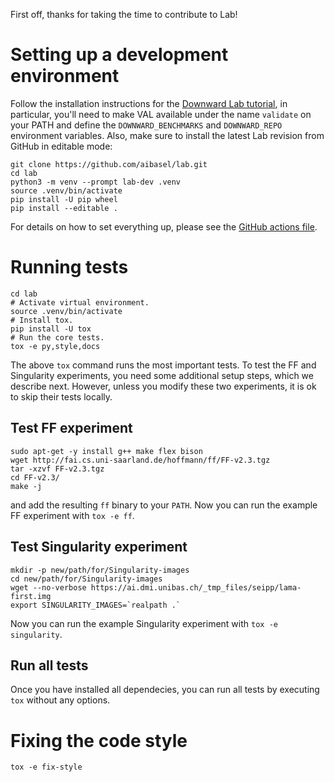 First off, thanks for taking the time to contribute to Lab!

# Setting up a development environment

Follow the installation instructions for the [Downward Lab
tutorial](https://lab.readthedocs.io/en/latest/downward.tutorial.html), in
particular, you'll need to make VAL available under the name `validate` on
your PATH and define the `DOWNWARD_BENCHMARKS` and `DOWNWARD_REPO`
environment variables. Also, make sure to install the latest Lab revision
from GitHub in editable mode:

    git clone https://github.com/aibasel/lab.git
    cd lab
    python3 -m venv --prompt lab-dev .venv
    source .venv/bin/activate
    pip install -U pip wheel
    pip install --editable .

For details on how to set everything up, please see the [GitHub actions
file](.github/workflows/ubuntu.yml).

# Running tests

    cd lab
    # Activate virtual environment.
    source .venv/bin/activate
    # Install tox.
    pip install -U tox
    # Run the core tests.
    tox -e py,style,docs

The above `tox` command runs the most important tests. To test the FF and
Singularity experiments, you need some additional setup steps, which we
describe next. However, unless you modify these two experiments, it is ok
to skip their tests locally.

## Test FF experiment

    sudo apt-get -y install g++ make flex bison
    wget http://fai.cs.uni-saarland.de/hoffmann/ff/FF-v2.3.tgz
    tar -xzvf FF-v2.3.tgz
    cd FF-v2.3/
    make -j

and add the resulting `ff` binary to your `PATH`. Now you can run the example FF experiment with `tox -e ff`.

## Test Singularity experiment

    mkdir -p new/path/for/Singularity-images
    cd new/path/for/Singularity-images
    wget --no-verbose https://ai.dmi.unibas.ch/_tmp_files/seipp/lama-first.img
    export SINGULARITY_IMAGES=`realpath .`

Now you can run the example Singularity experiment with `tox -e singularity`.

## Run all tests

Once you have installed all dependecies, you can run all tests by executing `tox` without any options.

# Fixing the code style

    tox -e fix-style
